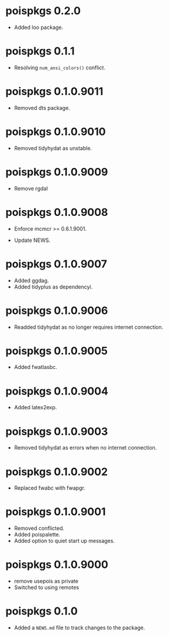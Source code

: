<!-- NEWS.md is maintained by https://cynkra.github.io/fledge, do not edit -->

# poispkgs 0.2.0

- Added loo package.

# poispkgs 0.1.1

- Resolving `num_ansi_colors()` conflict.

# poispkgs 0.1.0.9011

- Removed dts package.

# poispkgs 0.1.0.9010

- Removed tidyhydat as unstable.

# poispkgs 0.1.0.9009

- Remove rgdal

# poispkgs 0.1.0.9008

- Enforce mcmcr >= 0.6.1.9001.

- Update NEWS.

# poispkgs 0.1.0.9007

- Added ggdag.
- Added tidyplus as dependencyi.

# poispkgs 0.1.0.9006

- Readded tidyhydat as no longer requires internet connection.

# poispkgs 0.1.0.9005

- Added fwatlasbc.

# poispkgs 0.1.0.9004

- Added latex2exp.

# poispkgs 0.1.0.9003

- Removed tidyhydat as errors when no internet connection.

# poispkgs 0.1.0.9002

- Replaced fwabc with fwapgr.

# poispkgs 0.1.0.9001

- Removed conflicted.
- Added poispalette.
- Added option to quiet start up messages.

# poispkgs 0.1.0.9000

- remove usepois as private
- Switched to using remotes

# poispkgs 0.1.0

- Added a `NEWS.md` file to track changes to the package.
